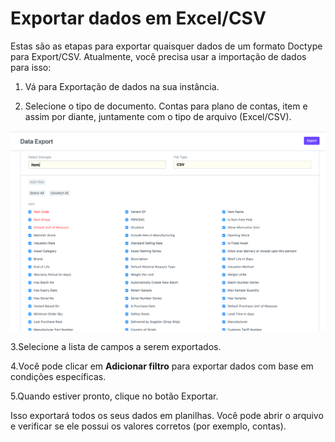 # Exportar dados em Excel/CSV



Estas são as etapas para exportar quaisquer dados de um formato Doctype para Export/CSV. Atualmente, você precisa usar a importação de dados para isso:


1. Vá para Exportação de dados na sua instância.


2. Selecione o tipo de documento. Contas para plano de contas, item e assim por diante, juntamente com o tipo de arquivo (Excel/CSV).


![](/files/PL1oDBr.png)


3.Selecione a lista de campos a serem exportados.


4.Você pode clicar em **Adicionar filtro** para exportar dados com base em condições específicas.


5.Quando estiver pronto, clique no botão Exportar.


Isso exportará todos os seus dados em planilhas. Você pode abrir o arquivo e verificar se ele possui os valores corretos (por exemplo, contas).



